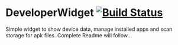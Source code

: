 # DeveloperWidget [![Build Status](https://travis-ci.com/G00fY2/DeveloperWidget.svg?branch=develop)](https://travis-ci.com/G00fY2/DeveloperWidget)
Simple widget to show device data, manage installed apps and scan storage for apk files. Complete Readme will follow...
